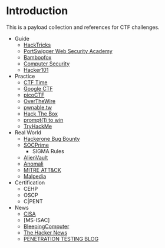 # Introduction
This is a payload collection and references for CTF challenges.
- Guide
  - [HackTricks](https://book.hacktricks.xyz/welcome/readme)  
  - [PortSwigger Web Security Academy](https://portswigger.net/web-security)
  - [Bamboofox](https://bamboofox.cs.nctu.edu.tw/courses)
  - [Computer Security](https://edu-ctf.csie.org/)
  - [Hacker101](https://www.hacker101.com/resources)
- Practice
  - [CTF Time](https://ctftime.org/)
  - [Google CTF](https://capturetheflag.withgoogle.com/)
  - [picoCTF](https://play.picoctf.org/)
  - [OverTheWire](https://overthewire.org/wargames/)
  - [pwnable.tw](https://pwnable.tw/)
  - [Hack The Box](https://www.hackthebox.com/)
  - [prompt(1) to win](https://prompt.ml/0)
  - [TryHackMe](https://tryhackme.com)
- Real World
  - [Hackerone Bug Bounty](https://hackerone.com/directory/programs)
  - [SOCPrime](https://socprime.com/)
    - SIGMA Rules
  - [AlienVault](https://otx.alienvault.com/)
  - [Anomali](https://www.anomali.com/)
  - [MITRE ATT&CK](https://attack.mitre.org/)
  - [Malpedia](https://malpedia.caad.fkie.fraunhofer.de/library)
- Certification
  - CEHP
  - OSCP
  - C|PENT
- News
  - [CISA](https://www.cisa.gov/)
  - [MS-ISAC]
  - [BleepingComputer](https://www.bleepingcomputer.com/)
  - [The Hacker News](https://thehackernews.com/)
  - [PENETRATION TESTING BLOG](https://securityonline.info/)

